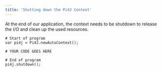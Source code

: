 ```yaml
---
title: 'Shutting down the Pi4J Context'
---
```


At the end of our application, the context needs to be shutdown to release the I/O and clean up the used resources.

```
# Start of program
var pi4j = Pi4J.newAutoContext();

# YOUR CODE GOES HERE

# End of program
pi4j.shutdown();
```